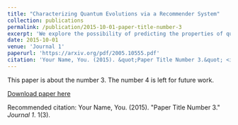 ```yaml
---
title: "Characterizing Quantum Evolutions via a Recommender System"
collection: publications
permalink: /publication/2015-10-01-paper-title-number-3
excerpt: 'We explore the possibility of predicting the properties of quantum evolutions via matrix factoriza-tion algorithm, a particular type of the recommender system (RS). A system undergoing a quantumevolution can be characterized in several ways.  Here we choose (i) quantum correlations charac-terized by measures such as entropy, negativity, or discord, and (ii) state-fidelity.  Using quantumregisters with up to 10 qubits, we demonstrate that an RS can efficiently characterize both unitaryand nonunitary evolutions.  After carrying out a detailed performance-analysis of the RS in two-qubits, we show that it can be used to distinguish a clean database of quantum correlations from anoisy one.  Moreover, we find that the RS may bring about a significant computational advantagefor estimating the quantum discord of a general quantum state,  for which no simple closed-formexpression  exists.   Finally,  we  show  that  the  RS  can  efficiently  characterize  systems  undergoingnonunitary evolutions in terms of both reduced quantum correlations and state-fidelity.'
date: 2015-10-01
venue: 'Journal 1'
paperurl: 'https://arxiv.org/pdf/2005.10555.pdf'
citation: 'Your Name, You. (2015). &quot;Paper Title Number 3.&quot; <i>Journal 1</i>. 1(3).'
---
```

This paper is about the number 3. The number 4 is left for future work.

[Download paper here](https://arxiv.org/pdf/2005.10555.pdf)

Recommended citation: Your Name, You. (2015). "Paper Title Number 3." <i>Journal 1</i>. 1(3).
